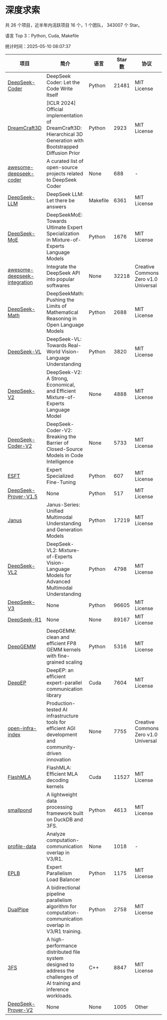 # 深度求索

共 26 个项目，近半年内活跃项目 16 个，1 个团队， 343007 个 Star。

语言 Top 3：Python, Cuda, Makefile

统计时间：2025-05-10 08:07:37

| 项目 | 简介 | 语言 | Star 数 | 协议 | 创建时间 | 最后更新时间 | 最后提交时间 |
| --- | --- | --- | --- | --- | --- | --- | --- |
| [DeepSeek-Coder](https://github.com/deepseek-ai/DeepSeek-Coder) | DeepSeek Coder: Let the Code Write Itself | Python | 21481 | MIT License | 2023-10-20 | 2025-05-10 | 2024-05-21 |
| [DreamCraft3D](https://github.com/deepseek-ai/DreamCraft3D) | [ICLR 2024] Official implementation of DreamCraft3D: Hierarchical 3D Generation with Bootstrapped Diffusion Prior | Python | 2923 | MIT License | 2023-10-23 | 2025-05-09 | 2025-04-22 |
| [awesome-deepseek-coder](https://github.com/deepseek-ai/awesome-deepseek-coder) | A curated list of open-source projects related to DeepSeek Coder | None | 688 | - | 2023-11-06 | 2025-05-08 | 2024-04-03 |
| [DeepSeek-LLM](https://github.com/deepseek-ai/DeepSeek-LLM) | DeepSeek LLM: Let there be answers | Makefile | 6361 | MIT License | 2023-11-29 | 2025-05-09 | 2024-02-04 |
| [DeepSeek-MoE](https://github.com/deepseek-ai/DeepSeek-MoE) | DeepSeekMoE: Towards Ultimate Expert Specialization in Mixture-of-Experts Language Models | Python | 1676 | MIT License | 2024-01-02 | 2025-05-09 | 2024-01-16 |
| [awesome-deepseek-integration](https://github.com/deepseek-ai/awesome-deepseek-integration) | Integrate the DeepSeek API into popular softwares | None | 32218 | Creative Commons Zero v1.0 Universal | 2024-01-11 | 2025-05-10 | 2025-04-28 |
| [DeepSeek-Math](https://github.com/deepseek-ai/DeepSeek-Math) | DeepSeekMath: Pushing the Limits of Mathematical Reasoning in Open Language Models | Python | 2688 | MIT License | 2024-02-05 | 2025-05-09 | 2024-04-15 |
| [DeepSeek-VL](https://github.com/deepseek-ai/DeepSeek-VL) | DeepSeek-VL: Towards Real-World Vision-Language Understanding | Python | 3820 | MIT License | 2024-03-07 | 2025-05-08 | 2024-04-24 |
| [DeepSeek-V2](https://github.com/deepseek-ai/DeepSeek-V2) | DeepSeek-V2: A Strong, Economical, and Efficient Mixture-of-Experts Language Model | None | 4888 | MIT License | 2024-04-22 | 2025-05-09 | 2024-09-25 |
| [DeepSeek-Coder-V2](https://github.com/deepseek-ai/DeepSeek-Coder-V2) | DeepSeek-Coder-V2: Breaking the Barrier of Closed-Source Models in Code Intelligence | None | 5733 | MIT License | 2024-06-14 | 2025-05-10 | 2024-09-24 |
| [ESFT](https://github.com/deepseek-ai/ESFT) | Expert Specialized Fine-Tuning | Python | 607 | MIT License | 2024-07-04 | 2025-05-09 | 2024-09-22 |
| [DeepSeek-Prover-V1.5](https://github.com/deepseek-ai/DeepSeek-Prover-V1.5) | None | Python | 517 | MIT License | 2024-08-15 | 2025-05-09 | 2024-08-16 |
| [Janus](https://github.com/deepseek-ai/Janus) | Janus-Series: Unified Multimodal Understanding and Generation Models | Python | 17219 | MIT License | 2024-10-18 | 2025-05-10 | 2025-02-01 |
| [DeepSeek-VL2](https://github.com/deepseek-ai/DeepSeek-VL2) | DeepSeek-VL2: Mixture-of-Experts Vision-Language Models for Advanced Multimodal Understanding | Python | 4798 | MIT License | 2024-12-13 | 2025-05-10 | 2025-02-26 |
| [DeepSeek-V3](https://github.com/deepseek-ai/DeepSeek-V3) | None | Python | 96605 | MIT License | 2024-12-26 | 2025-05-10 | 2025-04-09 |
| [DeepSeek-R1](https://github.com/deepseek-ai/DeepSeek-R1) | None | None | 89167 | MIT License | 2025-01-20 | 2025-05-10 | 2025-04-09 |
| [DeepGEMM](https://github.com/deepseek-ai/DeepGEMM) | DeepGEMM: clean and efficient FP8 GEMM kernels with fine-grained scaling | Python | 5316 | MIT License | 2025-02-13 | 2025-05-10 | 2025-05-09 |
| [DeepEP](https://github.com/deepseek-ai/DeepEP) | DeepEP: an efficient expert-parallel communication library | Cuda | 7604 | MIT License | 2025-02-17 | 2025-05-10 | 2025-05-08 |
| [open-infra-index](https://github.com/deepseek-ai/open-infra-index) | Production-tested AI infrastructure tools for efficient AGI development and community-driven innovation | None | 7755 | Creative Commons Zero v1.0 Universal | 2025-02-21 | 2025-05-09 | 2025-04-14 |
| [FlashMLA](https://github.com/deepseek-ai/FlashMLA) | FlashMLA: Efficient MLA decoding kernels | Cuda | 11527 | MIT License | 2025-02-21 | 2025-05-09 | 2025-04-29 |
| [smallpond](https://github.com/deepseek-ai/smallpond) | A lightweight data processing framework built on DuckDB and 3FS. | Python | 4613 | MIT License | 2025-02-24 | 2025-05-09 | 2025-03-05 |
| [profile-data](https://github.com/deepseek-ai/profile-data) | Analyze computation-communication overlap in V3/R1. | None | 1018 | - | 2025-02-26 | 2025-05-09 | 2025-03-21 |
| [EPLB](https://github.com/deepseek-ai/EPLB) | Expert Parallelism Load Balancer | Python | 1175 | MIT License | 2025-02-26 | 2025-05-09 | 2025-03-24 |
| [DualPipe](https://github.com/deepseek-ai/DualPipe) | A bidirectional pipeline parallelism algorithm for computation-communication overlap in V3/R1 training. | Python | 2758 | MIT License | 2025-02-26 | 2025-05-09 | 2025-03-10 |
| [3FS](https://github.com/deepseek-ai/3FS) |  A high-performance distributed file system designed to address the challenges of AI training and inference workloads.  | C++ | 8847 | MIT License | 2025-02-27 | 2025-05-10 | 2025-05-07 |
| [DeepSeek-Prover-V2](https://github.com/deepseek-ai/DeepSeek-Prover-V2) | None | None | 1005 | Other | 2025-04-30 | 2025-05-10 | 2025-04-30 |

